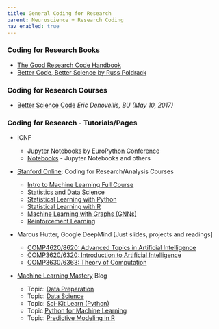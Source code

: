 ```yaml
---
title: General Coding for Research
parent: Neuroscience + Research Coding
nav_enabled: true 
---
```


### **Coding for Research Books**
- [The Good Research Code Handbook](https://goodresearch.dev/)
- [Better Code, Better Science by Russ Poldrack](https://poldrack.github.io/BetterCodeBetterScience)

### **Coding for Research Courses**
- [Better Science Code](https://ocw.mit.edu/courses/res-9-008-brain-and-cognitive-sciences-computational-tutorials/pages/18-better-science-code/) *Eric Denovellis, BU (May 10, 2017)* 

### Coding for Research - Tutorials/Pages
- ICNF
    - [Jupyter Notebooks](https://training.incf.org/course/jupyter-notebooks) by [EuroPython Conference](https://training.incf.org/taxonomy/term/141)
    - [Notebooks](https://training.incf.org/course/notebooks) - Jupyter Notebooks and others

-  [Stanford Online](https://www.youtube.com/@stanfordonline): Coding for Research/Analysis Courses
    - [Intro to Machine Learning Full Course](https://www.youtube.com/playlist?list=PLoROMvodv4rMiGQp3WXShtMGgzqpfVfbU)
    - [Statistics and Data Science](https://www.youtube.com/playlist?list=PLoROMvodv4rO5jY6RA1eFVcLVY2kJU_EL)
    - [Statistical Learning with Python](https://www.youtube.com/playlist?list=PLoROMvodv4rPP6braWoRt5UCXYZ71GZIQ)
    - [Statistical Learning with R](https://www.youtube.com/playlist?list=PLoROMvodv4rOzrYsAxzQyHb8n_RWNuS1e)
    - [Machine Learning with Graphs (GNNs)](https://www.youtube.com/playlist?list=PLoROMvodv4rOP-ImU-O1rYRg2RFxomvFp)
    - [Reinforcement Learning](https://www.youtube.com/playlist?list=PLoROMvodv4rOSOPzutgyCTapiGlY2Nd8u)

- Marcus Hutter, Google DeepMind [Just slides, projects and readings]
    - [COMP4620/8620: Advanced Topics in Artificial Intelligence](http://hutter1.net/rsise/comp4620.htm)
    - [COMP3620/6320: Introduction to Artificial Intelligence](http://studyat.anu.edu.au/courses/COMP3620;details.html)
    - [COMP3630/6363: Theory of Computation](https://web.archive.org/web/20190420081439/https://cs.anu.edu.au/courses/comp3630/)


- [Machine Learning Mastery](https://machinelearningmastery.com/) Blog
    - Topic: [Data Preparation](https://machinelearningmastery.com/category/data-preparation/) 
    - Topic: [Data Science](https://machinelearningmastery.com/category/data-science/)
    - Topic: [Sci-Kit Learn (Python)](https://machinelearningmastery.com/category/python-machine-learning/)
    - Topic [Python for Machine Learning](https://machinelearningmastery.com/category/python-for-machine-learning/)
    - Topic: [Predictive Modeling in R](https://machinelearningmastery.com/products/)
